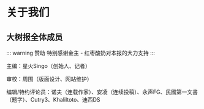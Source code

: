 # 关于我们

## 大树报全体成员
::: warning 赞助
特别感谢金主 -  红枣酸奶对本报的大力支持
:::

主编：星火Singo（创始人、记者）

审校：周围（版面设计、网站维护）

编辑/特约评论员：诺夫（连载作家）、安凌（连续投稿）、永声FG、民國第一文書（题字）、Cutry3、Khaliltoto、迪西DS